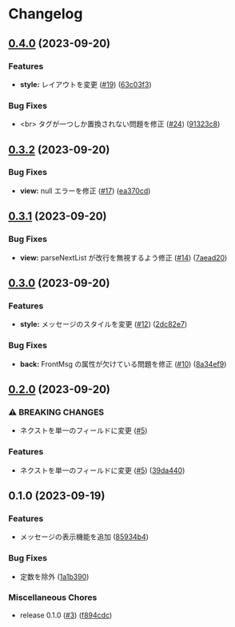 # Changelog

## [0.4.0](https://github.com/noriapi/anki-puyo/compare/v0.3.2...v0.4.0) (2023-09-20)


### Features

* **style:** レイアウトを変更 ([#19](https://github.com/noriapi/anki-puyo/issues/19)) ([63c03f3](https://github.com/noriapi/anki-puyo/commit/63c03f339eb4ccfb020d981436997b217f94468d))


### Bug Fixes

* &lt;br&gt; タグが一つしか置換されない問題を修正 ([#24](https://github.com/noriapi/anki-puyo/issues/24)) ([91323c8](https://github.com/noriapi/anki-puyo/commit/91323c804601f9d9cb42a9e93e0050aff6b36bc4))

## [0.3.2](https://github.com/noriapi/anki-puyo/compare/v0.3.1...v0.3.2) (2023-09-20)


### Bug Fixes

* **view:** null エラーを修正 ([#17](https://github.com/noriapi/anki-puyo/issues/17)) ([ea370cd](https://github.com/noriapi/anki-puyo/commit/ea370cdeed504ce24b9661d8f3b0d08a0fa0df5c))

## [0.3.1](https://github.com/noriapi/anki-puyo/compare/v0.3.0...v0.3.1) (2023-09-20)


### Bug Fixes

* **view:** parseNextList が改行を無視するよう修正 ([#14](https://github.com/noriapi/anki-puyo/issues/14)) ([7aead20](https://github.com/noriapi/anki-puyo/commit/7aead20097148381b83e5c40d18833ea812d0d0e))

## [0.3.0](https://github.com/noriapi/anki-puyo/compare/v0.2.0...v0.3.0) (2023-09-20)


### Features

* **style:** メッセージのスタイルを変更 ([#12](https://github.com/noriapi/anki-puyo/issues/12)) ([2dc82e7](https://github.com/noriapi/anki-puyo/commit/2dc82e7f6bbef3c59d1263321c508942fd736f58))


### Bug Fixes

* **back:** FrontMsg の属性が欠けている問題を修正 ([#10](https://github.com/noriapi/anki-puyo/issues/10)) ([8a34ef9](https://github.com/noriapi/anki-puyo/commit/8a34ef915ea746e85b9a958e313637eedebfdb84))

## [0.2.0](https://github.com/noriapi/anki-puyo/compare/v0.1.0...v0.2.0) (2023-09-20)


### ⚠ BREAKING CHANGES

* ネクストを単一のフィールドに変更 ([#5](https://github.com/noriapi/anki-puyo/issues/5))

### Features

* ネクストを単一のフィールドに変更 ([#5](https://github.com/noriapi/anki-puyo/issues/5)) ([39da440](https://github.com/noriapi/anki-puyo/commit/39da4405e8bbc2915b928c2e3684339dade01da8))

## 0.1.0 (2023-09-19)


### Features

* メッセージの表示機能を追加 ([85934b4](https://github.com/noriapi/anki-puyo/commit/85934b498e6a18bddac6adcd3adff302ff91090d))


### Bug Fixes

* 定数を除外 ([1a1b390](https://github.com/noriapi/anki-puyo/commit/1a1b390ccbea684a371a50a07729b7973dadf86e))


### Miscellaneous Chores

* release 0.1.0 ([#3](https://github.com/noriapi/anki-puyo/issues/3)) ([f894cdc](https://github.com/noriapi/anki-puyo/commit/f894cdc439bd02e9efa2302762a7763b35a67592))
